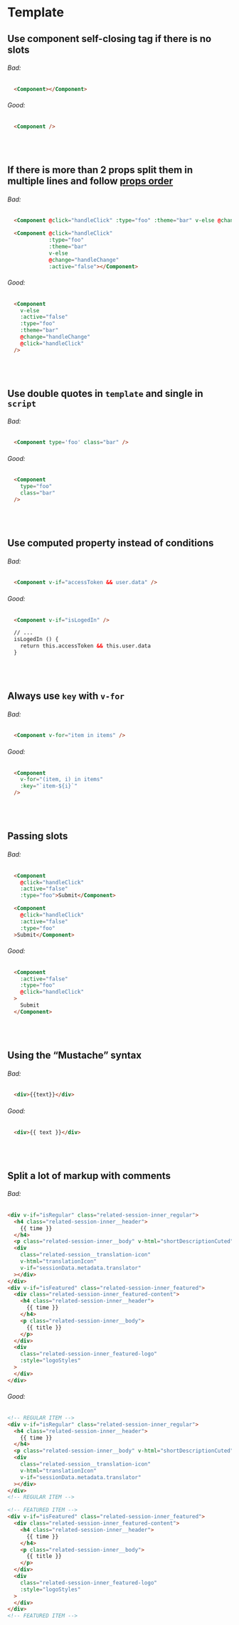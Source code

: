 # Template

## Use component self-closing tag if there is no slots

###### Bad:
```html
  <Component></Component>
```
###### Good:
```html
  <Component />
```
<br><br>


## If there is more than 2 props split them in multiple lines and follow [props order](https://vuejs.org/v2/style-guide/#Element-attribute-order-recommended)

###### Bad:
```html
  <Component @click="handleClick" :type="foo" :theme="bar" v-else @change="handleChange" :active="false" />
```
```html
  <Component @click="handleClick"
             :type="foo"
             :theme="bar"
             v-else
             @change="handleChange"
             :active="false"></Component>
```
###### Good:
```html
  <Component
    v-else
    :active="false"
    :type="foo"
    :theme="bar"
    @change="handleChange"
    @click="handleClick"
  />
```
<br><br>


## Use double quotes in `template` and single in `script`

###### Bad:
```html
  <Component type='foo' class="bar" />
```
###### Good:
```html
  <Component
    type="foo"
    class="bar"
  />
```
<br><br>


## Use computed property instead of conditions

###### Bad:
```html
  <Component v-if="accessToken && user.data" />
```
###### Good:
```html
  <Component v-if="isLogedIn" />

  // ...
  isLogedIn () {
    return this.accessToken && this.user.data
  }
```
<br><br>


## Always use `key` with `v-for`

###### Bad:
```html
  <Component v-for="item in items" />
```
###### Good:
```html
  <Component
    v-for="(item, i) in items"
    :key="`item-${i}`"
  />
```
<br><br>


## Passing slots

###### Bad:
```html
  <Component
    @click="handleClick"
    :active="false"
    :type="foo">Submit</Component>
```
```html
  <Component
    @click="handleClick"
    :active="false"
    :type="foo"
  >Submit</Component>
```
###### Good:
```html
  <Component
    :active="false"
    :type="foo"
    @click="handleClick"
  >
    Submit
  </Component>
```
<br><br>


## Using the “Mustache” syntax

###### Bad:
```html
  <div>{{text}}</div>
```
###### Good:
```html
  <div>{{ text }}</div>
```
<br><br>


## Split a lot of markup with comments

###### Bad:
```html
<div v-if="isRegular" class="related-session-inner_regular">
  <h4 class="related-session-inner__header">
    {{ time }}
  </h4>
  <p class="related-session-inner__body" v-html="shortDescriptionCuted"></p>
  <div
    class="related-session__translation-icon"
    v-html="translationIcon"
    v-if="sessionData.metadata.translator"
  ></div>
</div>
<div v-if="isFeatured" class="related-session-inner_featured">
  <div class="related-session-inner_featured-content">
    <h4 class="related-session-inner__header">
      {{ time }}
    </h4>
    <p class="related-session-inner__body">
      {{ title }}
    </p>
  </div>
  <div
    class="related-session-inner_featured-logo"
    :style="logoStyles"
  >
  </div>
</div>
```

###### Good:
```html
<!-- REGULAR ITEM -->
<div v-if="isRegular" class="related-session-inner_regular">
  <h4 class="related-session-inner__header">
    {{ time }}
  </h4>
  <p class="related-session-inner__body" v-html="shortDescriptionCuted"></p>
  <div
    class="related-session__translation-icon"
    v-html="translationIcon"
    v-if="sessionData.metadata.translator"
  ></div>
</div>
<!-- REGULAR ITEM -->

<!-- FEATURED ITEM -->
<div v-if="isFeatured" class="related-session-inner_featured">
  <div class="related-session-inner_featured-content">
    <h4 class="related-session-inner__header">
      {{ time }}
    </h4>
    <p class="related-session-inner__body">
      {{ title }}
    </p>
  </div>
  <div
    class="related-session-inner_featured-logo"
    :style="logoStyles"
  >
  </div>
</div>
<!-- FEATURED ITEM -->
```
<br><br>
